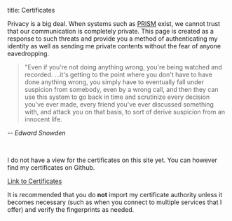 title: Certificates

Privacy is a big deal. When systems such as [PRISM](http://en.wikipedia.org/wiki/PRISM_%28surveillance_program%29) exist, we cannot trust that our communication is completely private. This page is created as a response to such threats and provide you a method of authenticating my identity as well as sending me private contents without the fear of anyone eavedropping. 

> "Even if you're not doing anything wrong, you're being watched and recorded. 
> ...it's getting to the point where you don't have to have done anything wrong,
>  you simply have to eventually fall under suspicion from somebody, even by a 
> wrong call, and then they can use this system to go back in time and scrutinize 
> every decision you've ever made, every friend you've ever discussed something 
> with, and attack you on that basis, to sort of derive suspicion from an innocent life.

<cite>-- Edward Snowden</cite>

<br />

I do not have a view for the certificates on this site yet. You can however
find my certificates on Github. 

<p class="certlink"><a href="https://github.com/shuhaowu/shuhaowu.github.com/tree/master/static/certs">Link to Certificates</a></p>

It is recommended that you do **not** import my certificate authority unless it becomes necessary (such as when you connect to multiple services that I offer) and verify the fingerprints as needed.

